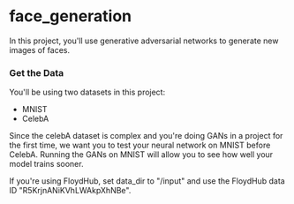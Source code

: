 # face_generation
In this project, you'll use generative adversarial networks to generate new images of faces.

### Get the Data

You'll be using two datasets in this project:

- MNIST
- CelebA

Since the celebA dataset is complex and you're doing GANs in a project for the first time, we want you to test your neural network on MNIST before CelebA. Running the GANs on MNIST will allow you to see how well your model trains sooner.

If you're using FloydHub, set data_dir to "/input" and use the FloydHub data ID "R5KrjnANiKVhLWAkpXhNBe".
